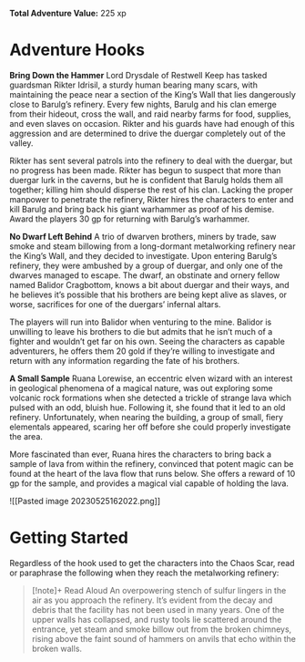**Total Adventure Value:** 225 xp

# Adventure Hooks

**Bring Down the Hammer**
Lord Drysdale of Restwell Keep has tasked guardsman Rikter Idrisil, a sturdy human bearing many scars, with maintaining the peace near a section of the King’s Wall that lies dangerously close to Barulg’s refinery. Every few nights, Barulg and his clan emerge from their hideout, cross the wall, and raid nearby farms for food, supplies, and even slaves on occasion. Rikter and his guards have had enough of this aggression and are determined to drive the duergar completely out of the valley.

Rikter has sent several patrols into the refinery to deal with the duergar, but no progress has been made. Rikter has begun to suspect that more than duergar lurk in the caverns, but he is confident that Barulg holds them all together; killing him should disperse the rest of his clan. Lacking the proper manpower to penetrate the refinery, Rikter hires the characters to enter and kill Barulg and bring back his giant warhammer as proof of his demise.  Award the players 30 gp for returning with Barulg’s warhammer.

**No Dwarf Left Behind**
A trio of dwarven brothers, miners by trade, saw smoke and steam billowing from a long-dormant metalworking refinery near the King’s Wall, and they decided to investigate. Upon entering Barulg’s refinery, they were ambushed by a group of duergar, and only one of the dwarves managed to escape. The dwarf, an obstinate and ornery fellow named Balidor Cragbottom, knows a bit about duergar and their ways, and he believes it’s possible that his brothers are being kept alive as slaves, or worse, sacrifices for one of the duergars’ infernal altars.

The players will run into Balidor when venturing to the mine.  Balidor is unwilling to leave his brothers to die but admits that he isn’t much of a fighter and wouldn’t get far on his own. Seeing the characters as capable adventurers, he offers them 20 gold if they’re willing to investigate and return with any information regarding the fate of his brothers.

**A Small Sample**
Ruana Lorewise, an eccentric elven wizard with an interest in geological phenomena of a magical nature, was out exploring some volcanic rock formations when she detected a trickle of strange lava which pulsed with an odd, bluish hue. Following it, she found that it led to an old refinery. Unfortunately, when nearing the building, a group of small, fiery elementals appeared, scaring her off before she could properly investigate the area.

More fascinated than ever, Ruana hires the characters to bring back a sample of lava from within the refinery, convinced that potent magic can be found at the heart of the lava flow that runs below. She offers a reward of 10 gp for the sample, and provides a magical vial capable of holding the lava.

![[Pasted image 20230525162022.png]]

# Getting Started 
Regardless of the hook used to get the characters into the Chaos Scar, read or paraphrase the following when they reach the metalworking refinery: 
> [!note]+ Read Aloud
> An overpowering stench of sulfur lingers in the air as you approach the refinery. It’s evident from the decay and debris that the facility has not been used in many years. One of the upper walls has collapsed, and rusty tools lie scattered around the entrance, yet steam and smoke billow out from the broken chimneys, rising above the faint sound of hammers on anvils that echo within the broken walls.